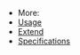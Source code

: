 - More:
- [Usage](doc/usage.md)
- [Extend](doc/extend.md)
- [Specifications](doc/specifications.md)
